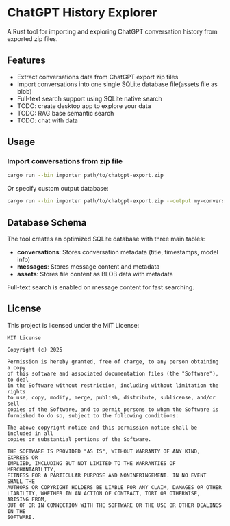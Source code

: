 # ChatGPT History Explorer

A Rust tool for importing and exploring ChatGPT conversation history from exported zip files.

## Features

- Extract conversations data from ChatGPT export zip files
- Import conversations into one single SQLite database file(assets file as blob)
- Full-text search support using SQLite native search
- TODO: create desktop app to explore your data
- TODO: RAG base semantic search
- TODO: chat with data

## Usage

### Import conversations from zip file

```bash
cargo run --bin importer path/to/chatgpt-export.zip
```

Or specify custom output database:

```bash
cargo run --bin importer path/to/chatgpt-export.zip --output my-conversations.db
```

## Database Schema

The tool creates an optimized SQLite database with three main tables:

- **conversations**: Stores conversation metadata (title, timestamps, model info)
- **messages**: Stores message content and metadata
- **assets**: Stores file content as BLOB data with metadata

Full-text search is enabled on message content for fast searching.

## License

This project is licensed under the MIT License:

```
MIT License

Copyright (c) 2025

Permission is hereby granted, free of charge, to any person obtaining a copy
of this software and associated documentation files (the "Software"), to deal
in the Software without restriction, including without limitation the rights
to use, copy, modify, merge, publish, distribute, sublicense, and/or sell
copies of the Software, and to permit persons to whom the Software is
furnished to do so, subject to the following conditions:

The above copyright notice and this permission notice shall be included in all
copies or substantial portions of the Software.

THE SOFTWARE IS PROVIDED "AS IS", WITHOUT WARRANTY OF ANY KIND, EXPRESS OR
IMPLIED, INCLUDING BUT NOT LIMITED TO THE WARRANTIES OF MERCHANTABILITY,
FITNESS FOR A PARTICULAR PURPOSE AND NONINFRINGEMENT. IN NO EVENT SHALL THE
AUTHORS OR COPYRIGHT HOLDERS BE LIABLE FOR ANY CLAIM, DAMAGES OR OTHER
LIABILITY, WHETHER IN AN ACTION OF CONTRACT, TORT OR OTHERWISE, ARISING FROM,
OUT OF OR IN CONNECTION WITH THE SOFTWARE OR THE USE OR OTHER DEALINGS IN THE
SOFTWARE.
```
